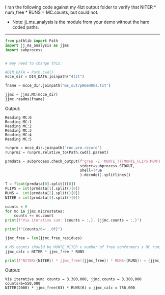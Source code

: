I ran the following code against my 4lzt output folder
to verify that NITER * num_free * RUNS = MC.counts, but could not.

 * Note: jj_ms_analysis is the module from your demo without the hard coded paths.
---

```python
from pathlib import Path
import jj_ms_analysis as jjms
import subprocess


# may need to change this:

#DIR_DATA = Path.cwd()
mcce_dir = DIR_DATA.joinpath("4lzt")

fname = mcce_dir.joinpath("ms_out/pH6eH0ms.txt")

jjmc = jjms.MC(mcce_dir)
jjmc.readms(fname)
```
Output:
```
Reading MC:0
Reading MC:1
Reading MC:2
Reading MC:3
Reading MC:4
Reading MC:5
```

```python
runprm = mcce_dir.joinpath("run.prm.record")
runprm2 = runprm.relative_to(Path.cwd().parent)

prmdata = subprocess.check_output(f"grep -E 'MONTE_T)|MONTE_FLIPS|MONTE_RUNS|MONTE_NITER' ../{runprm2}| sed -e 's/(//g; s/MONTE_//g; s/)//g'",
                                  stderr=subprocess.STDOUT,
                                  shell=True
                                  ).decode().splitlines()

T = float(prmdata[0].split()[0])
FLIPS = int(prmdata[1].split()[0])
RUNS =  int(prmdata[2].split()[0])
NITER = int(prmdata[3].split()[0])

counts = 0
for mc in jjmc.microstates:
    counts += mc.count
print(f"Via iterative sum: {counts = :,}, {jjmc.counts = :,}")

print(f"{counts/6=:,.0f}")

jjmc_free = len(jjmc.free_residues)

# MS.counts should be MONTE_NITER x number of free conformers x MC runs.
jjmc_calc = NITER * jjmc_free * RUNS

print(f"NITER({NITER}) * jjmc_free({jjmc_free}) * RUNS({RUNS}) = {jjmc_calc = :,}")
```
Output:
```
Via iterative sum: counts = 3,300,000, jjmc.counts = 3,300,000
counts/6=550,000
NITER(2000) * jjmc_free(63) * RUNS(6) = jjmc_calc = 756,000
```
